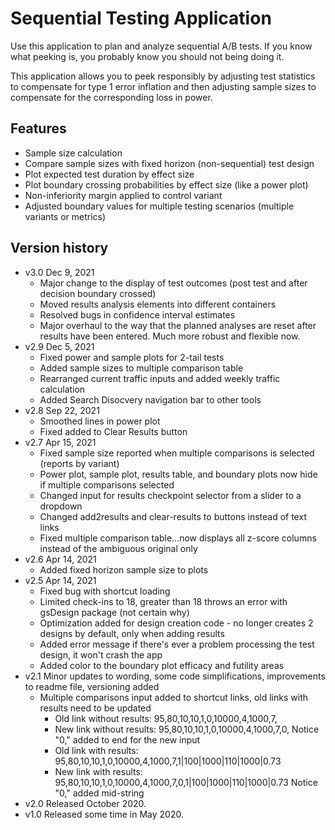 # Sequential Testing Application
Use this application to plan and analyze sequential A/B tests. If you know what peeking is, you probably know you should not being doing it.

This application allows you to peek responsibly by adjusting test statistics to compensate for type 1 error inflation and then adjusting sample sizes to compensate for the corresponding loss in power.

## Features
- Sample size calculation
- Compare sample sizes with fixed horizon (non-sequential) test design
- Plot expected test duration by effect size
- Plot boundary crossing probabilities by effect size (like a power plot)
- Non-inferiority margin applied to control variant
- Adjusted boundary values for multiple testing scenarios (multiple variants or metrics)

## Version history
- v3.0 Dec 9, 2021
    - Major change to the display of test outcomes (post test and after decision boundary crossed)
    - Moved results analysis elements into different containers
    - Resolved bugs in confidence interval estimates
    - Major overhaul to the way that the planned analyses are reset after results have been entered. Much more robust and flexible now.
- v2.9 Dec 5, 2021
    - Fixed power and sample plots for 2-tail tests
    - Added sample sizes to multiple comparison table
    - Rearranged current traffic inputs and added weekly traffic calculation
    - Added Search Disocvery navigation bar to other tools
- v2.8 Sep 22, 2021
    - Smoothed lines in power plot
    - Fixed added to Clear Results button 
- v2.7 Apr 15, 2021
    - Fixed sample size reported when multiple comparisons is selected (reports by variant)
    - Power plot, sample plot, results table, and boundary plots now hide if multiple comparisons selected
    - Changed input for results checkpoint selector from a slider to a dropdown
    - Changed add2results and clear-results to buttons instead of text links
    - Fixed multiple comparison table...now displays all z-score columns instead of the ambiguous original only
- v2.6 Apr 14, 2021
    - Added fixed horizon sample size to plots 
- v2.5 Apr 14, 2021
    - Fixed bug with shortcut loading
    - Limited check-ins to 18, greater than 18 throws an error with gsDesign package (not certain why)
    - Optimization added for design creation code - no longer creates 2 designs by default, only when adding results
    - Added error message if there's ever a problem processing the test design, it won't crash the app
    - Added color to the boundary plot efficacy and futility areas
- v2.1 Minor updates to wording, some code simplifications, improvements to readme file, versioning added
  - Multiple comparisons input added to shortcut links, old links with results need to be updated
    - Old link without results: 95,80,10,10,1,0,10000,4,1000,7,
    - New link without results: 95,80,10,10,1,0,10000,4,1000,7,0,  Notice "0," added to end for the new input
    - Old link with results: 95,80,10,10,1,0,10000,4,1000,7,1|100|1000|110|1000|0.73
    - New link with results: 95,80,10,10,1,0,10000,4,1000,7,0,1|100|1000|110|1000|0.73  Notice "0," added mid-string
- v2.0 Released October 2020.  
- v1.0 Released some time in May 2020.  

